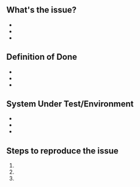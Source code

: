 ## What's the issue?


  -
  -
  -

## Definition of Done

  -
  -
  -


## System Under Test/Environment

  -
  -
  -


## Steps to reproduce the issue

  1.
  1.
  1.

